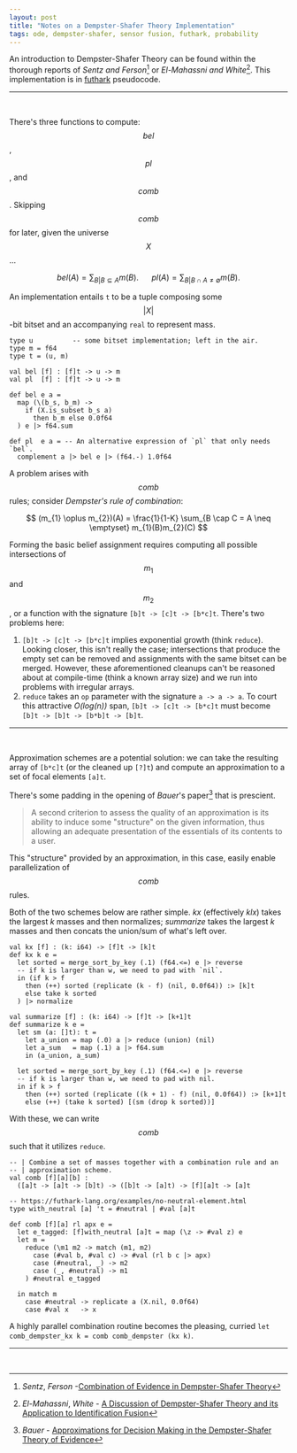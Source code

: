 ```yaml
---
layout: post
title: "Notes on a Dempster-Shafer Theory Implementation"
tags: ode, dempster-shafer, sensor fusion, futhark, probability
---
```


<script type="text/javascript" id="MathJax-script" async
  src="https://cdn.jsdelivr.net/npm/mathjax@3/es5/tex-mml-chtml.js">
</script>

An introduction to Dempster-Shafer Theory can be found within the thorough reports of
*Sentz and Ferson*[^1] or *El-Mahassni and White*[^2]. This implementation
is in [futhark](https://futhark-lang.org/) pseudocode.

---
<br/>

There's three functions to compute: $$ bel $$, $$ pl $$, and $$ comb $$.
Skipping $$ comb $$ for later, given the universe $$ X $$...

$$ bel(A) = \sum_{B \vert B \subseteq A} m(B). \ \ \ \ \ \ pl(A)  = \sum_{B
\vert B \cap A \neq \emptyset} m(B). $$

An implementation entails `t` to be a tuple composing some $$\vert X \vert $$-bit bitset
and an accompanying `real` to represent mass.

```futhark
type u          -- some bitset implementation; left in the air.
type m = f64
type t = (u, m) 

val bel [f] : [f]t -> u -> m
val pl  [f] : [f]t -> u -> m

def bel e a = 
  map (\(b_s, b_m) -> 
    if (X.is_subset b_s a) 
      then b_m else 0.0f64
  ) e |> f64.sum

def pl  e a = -- An alternative expression of `pl` that only needs `bel`.
  complement a |> bel e |> (f64.-) 1.0f64
```

A problem arises with $$ comb $$ rules; consider *Dempster's rule of
combination*:

  $$ (m_{1} \oplus m_{2})(A) =  \frac{1}{1-K} \sum_{B \cap C = A \neq \emptyset}
  m_{1}(B)m_{2}(C) $$

Forming the basic belief assignment requires computing all possible intersections of $$ m_{1} $$ and $$ m_{2} $$,
or a function with the signature `[b]t -> [c]t -> [b*c]t`. There's two problems here:

  1. `[b]t -> [c]t -> [b*c]t` implies exponential growth (think `reduce`). Looking closer,
  this isn't really the case; intersections that produce the empty set can be
  removed and assignments with the same bitset can be merged. However, these
  aforementioned cleanups can't be reasoned about at compile-time (think a known array
  size) and we run into problems with irregular arrays.
  2. `reduce` takes an `op` parameter with the signature `a -> a -> a`. To
  court this attractive *O(log(n))* span, `[b]t -> [c]t -> [b*c]t` must become
  `[b]t -> [b]t -> [b*b]t -> [b]t`.
 
---
<br/>

Approximation schemes are a potential solution: we can take the resulting array of `[b*c]t`
(or the cleaned up `[?]t`) and compute an approximation to a set of focal
elements `[a]t`.

There's some padding in the opening of *Bauer*'s paper[^0] that is prescient.

> A second criterion to assess the quality of an approximation is its ability to induce
> some "structure" on the given information, thus allowing
> an adequate presentation of the essentials of its contents to a user.

This "structure" provided by an approximation, in this case, easily enable parallelization of $$ comb $$ rules.

Both of the two schemes below are rather simple. *kx* (effectively *klx*) takes
the largest *k* masses and then normalizes; *summarize* takes
the largest *k* masses and then concats the union/sum of what's left over.

```futhark
val kx [f] : (k: i64) -> [f]t -> [k]t
def kx k e = 
  let sorted = merge_sort_by_key (.1) (f64.<=) e |> reverse
  -- if k is larger than w, we need to pad with `nil`.
  in (if k > f
    then (++) sorted (replicate (k - f) (nil, 0.0f64)) :> [k]t
    else take k sorted
  ) |> normalize

val summarize [f] : (k: i64) -> [f]t -> [k+1]t
def summarize k e =
  let sm (a: []t): t = 
    let a_union = map (.0) a |> reduce (union) (nil)
    let a_sum   = map (.1) a |> f64.sum
    in (a_union, a_sum)

  let sorted = merge_sort_by_key (.1) (f64.<=) e |> reverse
  -- if k is larger than w, we need to pad with nil.
  in if k > f
    then (++) sorted (replicate ((k + 1) - f) (nil, 0.0f64)) :> [k+1]t
    else (++) (take k sorted) [(sm (drop k sorted))]
```

With these, we can write $$ comb $$ such that it utilizes `reduce`.

```futhark
-- | Combine a set of masses together with a combination rule and an
-- | approximation scheme.
val comb [f][a][b] : 
  ([a]t -> [a]t -> [b]t) -> ([b]t -> [a]t) -> [f][a]t -> [a]t

-- https://futhark-lang.org/examples/no-neutral-element.html
type with_neutral [a] 't = #neutral | #val [a]t

def comb [f][a] rl apx e =
  let e_tagged: [f]with_neutral [a]t = map (\z -> #val z) e
  let m = 
    reduce (\m1 m2 -> match (m1, m2)
      case (#val b, #val c) -> #val (rl b c |> apx)
      case (#neutral, _) -> m2
      case (_, #neutral) -> m1
    ) #neutral e_tagged

  in match m 
    case #neutral -> replicate a (X.nil, 0.0f64)
    case #val x   -> x
```

A highly parallel combination routine becomes the pleasing, curried `let comb_dempster_kx k = comb comb_dempster (kx k)`.

---
<br/>

[^0]: *Bauer* - [Approximations for Decision Making in the Dempster-Shafer Theory of Evidence](https://arxiv.org/pdf/1302.3557.pdf)
[^2]: *El-Mahassni*, *White* - [A Discussion of Dempster-Shafer Theory and its Application to Identification Fusion](https://apps.dtic.mil/sti/tr/pdf/ADA621365.pdf)
[^1]: *Sentz*, *Ferson* -[Combination of Evidence in Dempster-Shafer Theory](https://www.stat.berkeley.edu/~aldous/Real_World/dempster_shafer.pdf)
